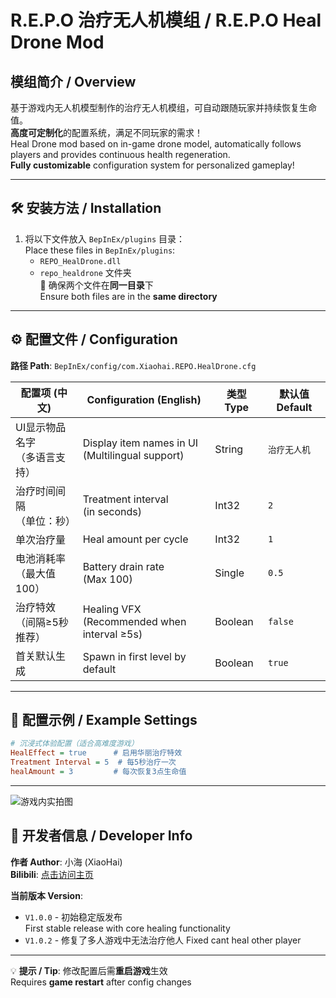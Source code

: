 # R.E.P.O 治疗无人机模组 / R.E.P.O Heal Drone Mod



## 模组简介 / Overview
基于游戏内无人机模型制作的治疗无人机模组，可自动跟随玩家并持续恢复生命值。  
**高度可定制化**的配置系统，满足不同玩家的需求！  
Heal Drone mod based on in-game drone model, automatically follows players and provides continuous health regeneration.  
**Fully customizable** configuration system for personalized gameplay!

---

## 🛠️ 安装方法 / Installation
1. 将以下文件放入 `BepInEx/plugins` 目录：  
   Place these files in `BepInEx/plugins`:
   - `REPO_HealDrone.dll`
   - `repo_healdrone` 文件夹  
   📌 确保两个文件在**同一目录**下  
   Ensure both files are in the ​**same directory**

---

## ⚙️ 配置文件 / Configuration
**路径 Path**: `BepInEx/config/com.Xiaohai.REPO.HealDrone.cfg`

| 配置项 (中文) | Configuration (English) | 类型 Type | 默认值 Default |
|--------------|--------------------------|-----------|---------------|
| UI显示物品名字<br>（多语言支持） | Display item names in UI<br>(Multilingual support) | String | `治疗无人机` |
| 治疗时间间隔<br>（单位：秒） | Treatment interval<br>(in seconds) | Int32 | `2` |
| 单次治疗量 | Heal amount per cycle | Int32 | `1` |
| 电池消耗率<br>（最大值100） | Battery drain rate<br>(Max 100) | Single | `0.5` |
| 治疗特效<br>（间隔≥5秒推荐） | Healing VFX<br>(Recommended when interval ≥5s) | Boolean | `false` |
| 首关默认生成 | Spawn in first level by default | Boolean | `true` |

---

## 🔧 配置示例 / Example Settings
```ini
# 沉浸式体验配置（适合高难度游戏）
HealEffect = true      # 启用华丽治疗特效
Treatment Interval = 5  # 每5秒治疗一次
healAmount = 3         # 每次恢复3点生命值
```

---
![游戏内实拍图](https://imgur.com/uimNGjd.png)
## 📜 开发者信息 / Developer Info
**作者 Author**: 小海 (XiaoHai)  
**Bilibili**: [点击访问主页](https://space.bilibili.com/2055787437)

**当前版本 Version**:  
- `V1.0.0` - 初始稳定版发布  
First stable release with core healing functionality
- `V1.0.2` - 修复了多人游戏中无法治疗他人
Fixed cant heal other player
---

💡 ​**提示 / Tip**: 修改配置后需**重启游戏**生效  
Requires ​**game restart** after config changes